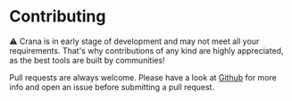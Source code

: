 # Contributing

:warning: Crana is in early stage of development and may not meet all your requirements. That's why contributions of any kind are highly appreciated, as the best tools are built by communities!

Pull requests are always welcome. Please have a look at [Github](https://github.com/scriptify/crana) for more info and
open an issue before submitting a pull request.